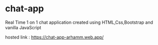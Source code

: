 # chat-app

Real Time 1 on 1 chat application created using HTML,Css,Bootstrap and vanilla JavaScript

hosted link : https://chat-app-arhamm.web.app/
